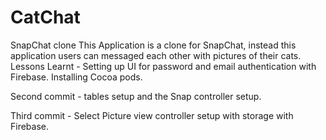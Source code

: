 # CatChat
SnapChat clone 
This Application is a clone for SnapChat, instead this application users can messaged each other with pictures of their cats.
Lessons Learnt - Setting up UI for password and email authentication with Firebase. Installing Cocoa pods.

Second commit - tables setup and the Snap controller setup. 

Third commit - Select Picture view controller setup with storage with Firebase.

